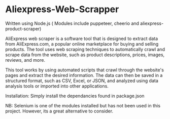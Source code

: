 # Aliexpress-Web-Scrapper
Written using Node.js ( Modules include puppeteer, cheerio and aliexpress-product-scraper)

AliExpress web scraper is a software tool that is designed to extract data from AliExpress.com, a popular online marketplace for buying and selling products. 
The tool uses web scraping techniques to automatically crawl and scrape data from the website, such as product descriptions, prices, images, reviews, and more.

This tool works by using automated scripts that crawl through the website's pages and extract the desired information. 
The data can then be saved in a structured format, such as CSV, Excel, or JSON, and analyzed using data analysis tools or imported into other applications.

Installation:
Simply install the dependancies found in package.json

NB: Selenium is one of the modules installed but has not been used in this project. However, its a great alternative to consider.
